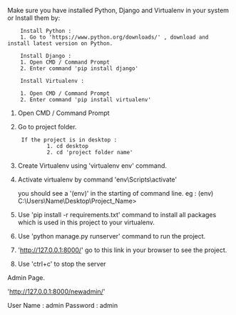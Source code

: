 Make sure you have installed Python, Django and Virtualenv in your system or Install them by:

        Install Python : 
        1. Go to 'https://www.python.org/downloads/' , download and install latest version on Python.

        Install Django :
        1. Open CMD / Command Prompt
        2. Enter command 'pip install django'

        Install Virtualenv :

        1. Open CMD / Command Prompt
        2. Enter command 'pip install virtualenv'


1. Open CMD / Command Prompt

2. Go to project folder. 

        If the project is in desktop : 
                1. cd desktop
                2. cd 'project folder name' 

3. Create Virtualenv using 'virtualenv env' command.


4. Activate virtualenv by command 'env\Scripts\activate'

    you should see a '(env)' in the starting of command line.
        eg : (env) C:\Users\Name\Desktop\Project_Name>

5. Use 'pip install -r requirements.txt' command to install all packages which is used in this project to your virtualenv.


6. Use 'python manage.py runserver' command to run the project.

7. 'http://127.0.0.1:8000/' go to this link in your browser to see the project.

8. Use 'ctrl+c' to stop the server

Admin Page.

'http://127.0.0.1:8000/newadmin/'

User Name : admin
Password  : admin